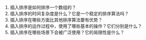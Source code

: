 

1. 插入排序是如何排序一个数组的？
2. 插入排序的时间复杂度是什么？它是一个稳定的排序算法吗？
3. 插入排序在哪些方面比其他排序算法要有优势？
4. 插入排序的运作过程中，使用了哪些基本的操作？它们分别是什么？
5. 插入排序在哪些场景下会被广泛使用？它的局限性是什么？